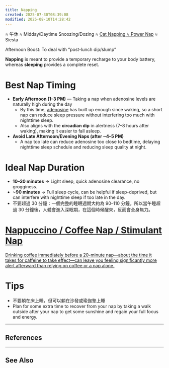 ```yaml
---
title: Napping
created: 2025-07-30T08:39:08
modified: 2025-08-10T14:28:42
---
```


≈ 午休 ≈ Midday/Daytime Snoozing/Dozing ≈ [Cat Napping ≈ Power Nap](https://en.wikipedia.org/wiki/Power_nap) ≈ Siesta

Afternoon Boost: To deal with “post-lunch dip/slump”

**Napping** is meant to provide a temporary recharge to your body battery, whereas **sleeping** provides a complete reset.

# Best Nap Timing

* **Early Afternoon (1–3 PM)** — Taking a nap when adenosine levels are naturally high during the day
	* By this time, [adenosine](adenosine.md) has built up enough since waking, so a short nap can reduce sleep pressure without interfering too much with nighttime sleep.
	* Also aligns with the **circadian dip** in alertness (7–8 hours after waking), making it easier to fall asleep.
* **Avoid Late Afternoon/Evening Naps (after ~4–5 PM)**
	* A nap too late can reduce adenosine too close to bedtime, delaying nighttime sleep schedule and reducing sleep quality at night.

# Ideal Nap Duration

* **10–20 minutes** → Light sleep, quick adenosine clearance, no grogginess.
* **~90 minutes** → Full sleep cycle, can be helpful if sleep-deprived, but can interfere with nighttime sleep if too late in the day.
* 不要超過 30 分鐘：一個完整的睡眠週期大約為 90–110 分鐘。所以當午睡超過 30 分鐘後，人體會進入深眠期，在這個時候醒來，反而會全身無力。

# [Nappuccino / Coffee Nap / Stimulant Nap](https://en.wikipedia.org/wiki/Power_nap#Stimulant_nap)

[Drinking coffee immediately before a 20-minute nap—about the time it takes for caffeine to take effect—can leave you feeling significantly more alert afterward than relying on coffee or a nap alone.](https://sketchplanations.com/tiredness-can-kill-take-a-break)

# Tips

* 不要躺在床上睡，但可以躺在沙發或瑜伽墊上睡
* Plan for some extra time to recover from your nap by taking a walk outside after your nap to get some sunshine and regain your full focus and energy.

---

## References

---

## See Also
